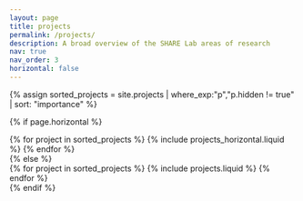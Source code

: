 ```yaml
---
layout: page
title: projects
permalink: /projects/
description: A broad overview of the SHARE Lab areas of research
nav: true
nav_order: 3
horizontal: false
---
```


<div class="projects">
  {% assign sorted_projects = site.projects
      | where_exp:"p","p.hidden != true"
      | sort: "importance" %}

  {% if page.horizontal %}
    <div class="container">
      <div class="row row-cols-1 row-cols-md-2">
        {% for project in sorted_projects %}
          {% include projects_horizontal.liquid %}
        {% endfor %}
      </div>
    </div>
  {% else %}
    <div class="row row-cols-1 row-cols-md-3">
      {% for project in sorted_projects %}
        {% include projects.liquid %}
      {% endfor %}
    </div>
  {% endif %}
</div>
